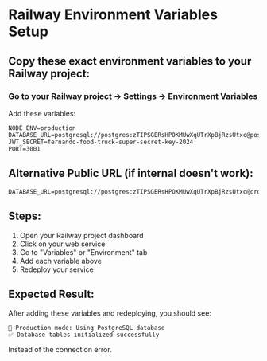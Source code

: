 # Railway Environment Variables Setup

## Copy these exact environment variables to your Railway project:

### Go to your Railway project → Settings → Environment Variables

Add these variables:

```
NODE_ENV=production
DATABASE_URL=postgresql://postgres:zTIPSGERsHPOKMUwXqUTrXpBjRzsUtxc@postgres.railway.internal:5432/railway
JWT_SECRET=fernando-food-truck-super-secret-key-2024
PORT=3001
```

## Alternative Public URL (if internal doesn't work):

```
DATABASE_URL=postgresql://postgres:zTIPSGERsHPOKMUwXqUTrXpBjRzsUtxc@crossover.proxy.rlwy.net:21050/railway
```

## Steps:
1. Open your Railway project dashboard
2. Click on your web service
3. Go to "Variables" or "Environment" tab
4. Add each variable above
5. Redeploy your service

## Expected Result:
After adding these variables and redeploying, you should see:
```
🚀 Production mode: Using PostgreSQL database
✅ Database tables initialized successfully
```

Instead of the connection error.

